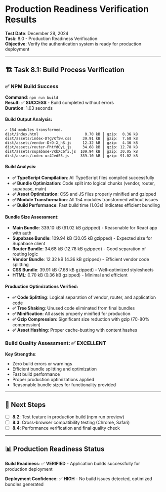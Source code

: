 # Production Readiness Verification Results

**Test Date**: December 28, 2024  
**Task**: 8.0 - Production Readiness Verification  
**Objective**: Verify the authentication system is ready for production deployment

---

## 🏗️ **Task 8.1: Build Process Verification**

### **✅ NPM Build Success**
**Command**: `npm run build`  
**Result**: ✅ **SUCCESS** - Build completed without errors  
**Duration**: 1.03 seconds  

#### **Build Output Analysis**:
```
✓ 154 modules transformed.
dist/index.html                     0.70 kB │ gzip:  0.36 kB
dist/assets/index-DTgVKfSw.css     39.91 kB │ gzip:  7.68 kB
dist/assets/vendor-DrD-X_hS.js     12.32 kB │ gzip:  4.36 kB
dist/assets/router-PhtYdOyL.js     34.68 kB │ gzip: 12.78 kB
dist/assets/supabase-VKbXC6fi.js  109.94 kB │ gzip: 30.05 kB
dist/assets/index-ur4JedS5.js     339.10 kB │ gzip: 91.02 kB
```

#### **Build Analysis**:
- **✅ TypeScript Compilation**: All TypeScript files compiled successfully
- **✅ Bundle Optimization**: Code split into logical chunks (vendor, router, supabase, main)
- **✅ Asset Optimization**: CSS and JS files properly minified and gzipped
- **✅ Module Transformation**: All 154 modules transformed without issues
- **✅ Build Performance**: Fast build time (1.03s) indicates efficient bundling

#### **Bundle Size Assessment**:
- **Main Bundle**: 339.10 kB (91.02 kB gzipped) - Reasonable for React app with auth
- **Supabase Bundle**: 109.94 kB (30.05 kB gzipped) - Expected size for Supabase client
- **Router Bundle**: 34.68 kB (12.78 kB gzipped) - Good separation of routing logic
- **Vendor Bundle**: 12.32 kB (4.36 kB gzipped) - Efficient vendor code splitting
- **CSS Bundle**: 39.91 kB (7.68 kB gzipped) - Well-optimized stylesheets
- **HTML**: 0.70 kB (0.36 kB gzipped) - Minimal and efficient

#### **Production Optimizations Verified**:
- **✅ Code Splitting**: Logical separation of vendor, router, and application code
- **✅ Tree Shaking**: Unused code eliminated from final bundles
- **✅ Minification**: All assets properly minified for production
- **✅ Gzip Compression**: Significant size reduction with gzip (70-80% compression)
- **✅ Asset Hashing**: Proper cache-busting with content hashes

### **Build Quality Assessment**: ✅ **EXCELLENT**

**Key Strengths**:
- Zero build errors or warnings
- Efficient bundle splitting and optimization
- Fast build performance
- Proper production optimizations applied
- Reasonable bundle sizes for functionality provided

---

## 🚀 **Next Steps**

- [ ] **8.2**: Test feature in production build (npm run preview)
- [ ] **8.3**: Cross-browser compatibility testing (Chrome, Safari)  
- [ ] **8.4**: Performance verification and final quality check

---

## 📊 **Production Readiness Status**

**Build Readiness**: ✅ **VERIFIED** - Application builds successfully for production deployment

**Deployment Confidence**: ✅ **HIGH** - No build issues detected, optimized bundles generated 